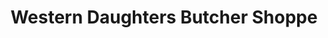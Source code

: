 ---
title: "Western Daughters Butcher Shoppe"
url: /denver/western-daughters-butcher-shoppe/
shop: Metzgerei
---